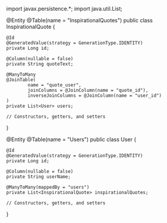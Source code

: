 import javax.persistence.*;
import java.util.List;

@Entity
@Table(name = "InspirationalQuotes")
public class InspirationalQuote {

    @Id
    @GeneratedValue(strategy = GenerationType.IDENTITY)
    private Long id;

    @Column(nullable = false)
    private String quoteText;

    @ManyToMany
    @JoinTable(
            name = "quote_user",
            joinColumns = @JoinColumn(name = "quote_id"),
            inverseJoinColumns = @JoinColumn(name = "user_id")
    )
    private List<User> users;

    // Constructors, getters, and setters
}

@Entity
@Table(name = "Users")
public class User {

    @Id
    @GeneratedValue(strategy = GenerationType.IDENTITY)
    private Long id;

    @Column(nullable = false)
    private String userName;

    @ManyToMany(mappedBy = "users")
    private List<InspirationalQuote> inspirationalQuotes;

    // Constructors, getters, and setters
}
